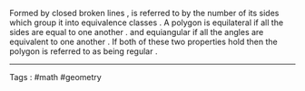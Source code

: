 Formed by closed broken lines , is referred to by the number of its sides which group it into equivalence classes . A polygon is equilateral if all the sides are equal to one another . and equiangular if all the angles are equivalent to one another . If both of these two properties hold then the polygon is referred to as being regular . 
____
Tags : #math #geometry